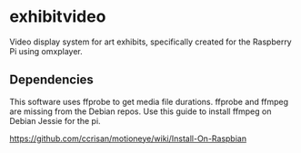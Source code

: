 exhibitvideo
============
Video display system for art exhibits, specifically created for the Raspberry Pi using omxplayer.



Dependencies
------------
This software uses ffprobe to get media file durations. ffprobe and ffmpeg are missing from the Debian repos. Use this guide to install ffmpeg on Debian Jessie for the pi.

https://github.com/ccrisan/motioneye/wiki/Install-On-Raspbian
